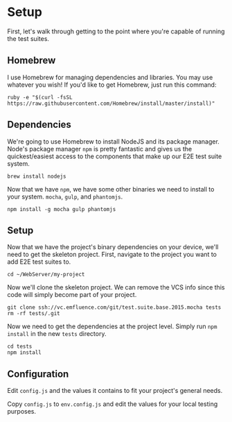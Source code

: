# Setup

First, let's walk through getting to the point where you're capable of running
the test suites.

## Homebrew

I use Homebrew for managing dependencies and libraries. You may use whatever you
wish! If you'd like to get Homebrew, just run this command: 

	ruby -e "$(curl -fsSL https://raw.githubusercontent.com/Homebrew/install/master/install)"

## Dependencies

We're going to use Homebrew to install NodeJS and its package manager. Node's
package manager `npm` is pretty fantastic and gives us the quickest/easiest
access to the components that make up our E2E test suite system.

    brew install nodejs

Now that we have `npm`, we have some other binaries we need to install to your
system. `mocha`, `gulp`, and `phantomjs`.

	npm install -g mocha gulp phantomjs

## Setup

Now that we have the project's binary dependencies on your device, we'll need to
get the skeleton project. First, navigate to the project you want to add E2E
test suites to.

	cd ~/WebServer/my-project

Now we'll clone the skeleton project. We can remove the VCS info since this code
will simply become part of your project. 

	git clone ssh://vc.emfluence.com/git/test.suite.base.2015.mocha tests
	rm -rf tests/.git

Now we need to get the dependencies at the project level. Simply run `npm
install` in the new `tests` directory.

	cd tests
	npm install

## Configuration

Edit `config.js` and the values it contains to fit your project's general needs.

Copy `config.js` to `env.config.js` and edit the values for your local testing purposes.

